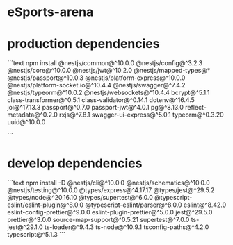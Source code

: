 # eSports-arena
# production dependencies 
´´´text
npm install @nestjs/common@^10.0.0 @nestjs/config@^3.2.3 @nestjs/core@^10.0.0 @nestjs/jwt@^10.2.0 @nestjs/mapped-types@* @nestjs/passport@^10.0.3 @nestjs/platform-express@^10.0.0 @nestjs/platform-socket.io@^10.4.4 @nestjs/swagger@^7.4.2 @nestjs/typeorm@^10.0.2 @nestjs/websockets@^10.4.4 bcrypt@^5.1.1 class-transformer@^0.5.1 class-validator@^0.14.1 dotenv@^16.4.5 joi@^17.13.3 passport@^0.7.0 passport-jwt@^4.0.1 pg@^8.13.0 reflect-metadata@^0.2.0 rxjs@^7.8.1 swagger-ui-express@^5.0.1 typeorm@^0.3.20 uuid@^10.0.0

´´´
# develop dependencies 
´´´text
npm install -D @nestjs/cli@^10.0.0 @nestjs/schematics@^10.0.0 @nestjs/testing@^10.0.0 @types/express@^4.17.17 @types/jest@^29.5.2 @types/node@^20.16.10 @types/supertest@^6.0.0 @typescript-eslint/eslint-plugin@^8.0.0 @typescript-eslint/parser@^8.0.0 eslint@^8.42.0 eslint-config-prettier@^9.0.0 eslint-plugin-prettier@^5.0.0 jest@^29.5.0 prettier@^3.0.0 source-map-support@^0.5.21 supertest@^7.0.0 ts-jest@^29.1.0 ts-loader@^9.4.3 ts-node@^10.9.1 tsconfig-paths@^4.2.0 typescript@^5.1.3
´´´